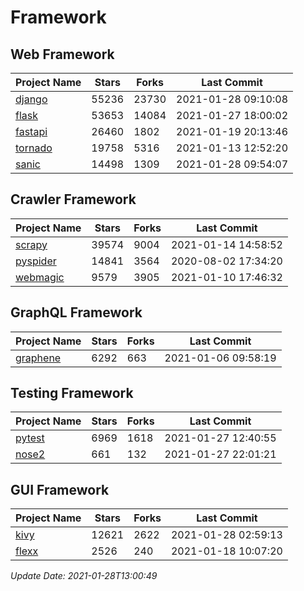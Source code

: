 # Framework

## Web Framework
| Project Name | Stars | Forks | Last Commit |
| ------------ | ----- | ----- | ----------- |
| [django](https://github.com/django/django) | 55236 | 23730 | 2021-01-28 09:10:08 |
| [flask](https://github.com/pallets/flask) | 53653 | 14084 | 2021-01-27 18:00:02 |
| [fastapi](https://github.com/tiangolo/fastapi) | 26460 | 1802 | 2021-01-19 20:13:46 |
| [tornado](https://github.com/tornadoweb/tornado) | 19758 | 5316 | 2021-01-13 12:52:20 |
| [sanic](https://github.com/sanic-org/sanic) | 14498 | 1309 | 2021-01-28 09:54:07 |

## Crawler Framework
| Project Name | Stars | Forks | Last Commit |
| ------------ | ----- | ----- | ----------- |
| [scrapy](https://github.com/scrapy/scrapy) | 39574 | 9004 | 2021-01-14 14:58:52 |
| [pyspider](https://github.com/binux/pyspider) | 14841 | 3564 | 2020-08-02 17:34:20 |
| [webmagic](https://github.com/code4craft/webmagic) | 9579 | 3905 | 2021-01-10 17:46:32 |

## GraphQL Framework
| Project Name | Stars | Forks | Last Commit |
| ------------ | ----- | ----- | ----------- |
| [graphene](https://github.com/graphql-python/graphene) | 6292 | 663 | 2021-01-06 09:58:19 |

## Testing Framework
| Project Name | Stars | Forks | Last Commit |
| ------------ | ----- | ----- | ----------- |
| [pytest](https://github.com/pytest-dev/pytest) | 6969 | 1618 | 2021-01-27 12:40:55 |
| [nose2](https://github.com/nose-devs/nose2) | 661 | 132 | 2021-01-27 22:01:21 |

## GUI Framework
| Project Name | Stars | Forks | Last Commit |
| ------------ | ----- | ----- | ----------- |
| [kivy](https://github.com/kivy/kivy) | 12621 | 2622 | 2021-01-28 02:59:13 |
| [flexx](https://github.com/flexxui/flexx) | 2526 | 240 | 2021-01-18 10:07:20 |

*Update Date: 2021-01-28T13:00:49*